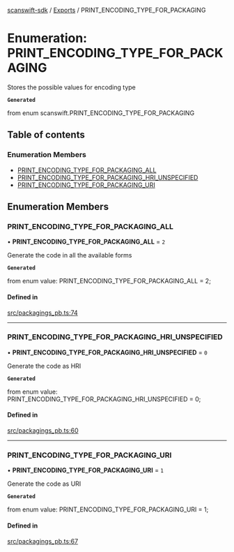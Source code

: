 [scanswift-sdk](../README.md) / [Exports](../modules.md) / PRINT\_ENCODING\_TYPE\_FOR\_PACKAGING

# Enumeration: PRINT\_ENCODING\_TYPE\_FOR\_PACKAGING

Stores the possible values for encoding type

**`Generated`**

from enum scanswift.PRINT_ENCODING_TYPE_FOR_PACKAGING

## Table of contents

### Enumeration Members

- [PRINT\_ENCODING\_TYPE\_FOR\_PACKAGING\_ALL](PRINT_ENCODING_TYPE_FOR_PACKAGING.md#print_encoding_type_for_packaging_all)
- [PRINT\_ENCODING\_TYPE\_FOR\_PACKAGING\_HRI\_UNSPECIFIED](PRINT_ENCODING_TYPE_FOR_PACKAGING.md#print_encoding_type_for_packaging_hri_unspecified)
- [PRINT\_ENCODING\_TYPE\_FOR\_PACKAGING\_URI](PRINT_ENCODING_TYPE_FOR_PACKAGING.md#print_encoding_type_for_packaging_uri)

## Enumeration Members

### PRINT\_ENCODING\_TYPE\_FOR\_PACKAGING\_ALL

• **PRINT\_ENCODING\_TYPE\_FOR\_PACKAGING\_ALL** = ``2``

Generate the code in all the available forms

**`Generated`**

from enum value: PRINT_ENCODING_TYPE_FOR_PACKAGING_ALL = 2;

#### Defined in

[src/packagings_pb.ts:74](https://github.com/TCUBEAI-TECHNOLOGIES-PRIVATE-LIMITED/ts-sdk/blob/85a94f2/src/packagings_pb.ts#L74)

___

### PRINT\_ENCODING\_TYPE\_FOR\_PACKAGING\_HRI\_UNSPECIFIED

• **PRINT\_ENCODING\_TYPE\_FOR\_PACKAGING\_HRI\_UNSPECIFIED** = ``0``

Generate the code as HRI

**`Generated`**

from enum value: PRINT_ENCODING_TYPE_FOR_PACKAGING_HRI_UNSPECIFIED = 0;

#### Defined in

[src/packagings_pb.ts:60](https://github.com/TCUBEAI-TECHNOLOGIES-PRIVATE-LIMITED/ts-sdk/blob/85a94f2/src/packagings_pb.ts#L60)

___

### PRINT\_ENCODING\_TYPE\_FOR\_PACKAGING\_URI

• **PRINT\_ENCODING\_TYPE\_FOR\_PACKAGING\_URI** = ``1``

Generate the code as URI

**`Generated`**

from enum value: PRINT_ENCODING_TYPE_FOR_PACKAGING_URI = 1;

#### Defined in

[src/packagings_pb.ts:67](https://github.com/TCUBEAI-TECHNOLOGIES-PRIVATE-LIMITED/ts-sdk/blob/85a94f2/src/packagings_pb.ts#L67)
